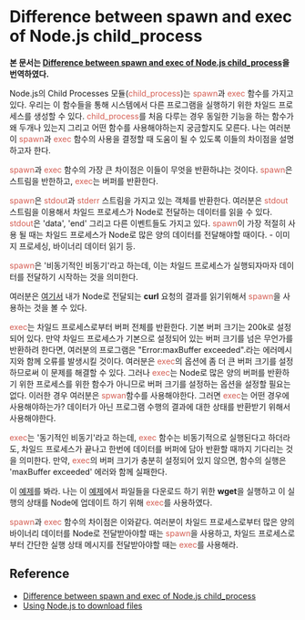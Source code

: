 # Difference between spawn and exec of Node.js child_process

__본 문서는 [Difference between spawn and exec of Node.js child_process](https://www.hacksparrow.com/difference-between-spawn-and-exec-of-node-js-child_process.html)을 번역하였다.__

Node.js의 Child Processes 모듈(<font style=color:#D55E53>child_process</font>)는 <font style=color:#D55E53>spawn</font>과 <font style=color:#D55E53>exec</font> 함수를 가지고 있다. 우리는 이 함수들을 통해 시스템에서 다른 프로그램을 실행하기 위한 차일드 프로세스를 생성할 수 있다. <font style=color:#D55E53>child_process</font>를 처음 다루는 경우 동일한 기능을 하는 함수가 왜 두개나 있는지 그리고 어떤 함수를 사용해야하는지 궁금할지도 모른다. 나는 여러분이 <font style=color:#D55E53>spawn</font>과 <font style=color:#D55E53>exec</font> 함수의 사용을 결정할 때 도움이 될 수 있도록 이들의 차이점을 설명하고자 한다.

<font style=color:#D55E53>spawn</font>과 <font style=color:#D55E53>exec</font> 함수의 가장 큰 차이점은 이들이 무엇을 반환하냐는 것이다. <font style=color:#D55E53>spawn</font>은 스트림을 반한하고, <font style=color:#D55E53>exec</font>는 버퍼를 반환한다.

<font style=color:#D55E53>spawn</font>은 <font style=color:#D55E53>stdout</font>과 <font style=color:#D55E53>stderr</font> 스트림을 가지고 있는 객체를 반환한다. 여러분은 <font style=color:#D55E53>stdout</font> 스트림을 이용해서 차일드 프로세스가 Node로 전달하는 데이터를 읽을 수 있다. <font style=color:#D55E53>stdout</font>은 'data', 'end' 그리고 다른 이벤트들도 가지고 있다. <font style=color:#D55E53>spawn</font>이 가장 적절히 사용 될 때는 차일드 프로세스가 Node로 많은 양의 데이터를 전달해야할 때이다. - 이미지 프로세싱, 바이너리 데이터 읽기 등.

<font style=color:#D55E53>spawn</font>은 '비동기적인 비동기'라고 하는데, 이는 차일드 프로세스가 실행되자마자 데이터를 전달하기 시작하는 것을 의미한다.

여러분은 [여기서](http://www.hacksparrow.com/using-node-js-to-download-files.html#nodejs-curl) 내가 Node로 전달되는 **curl** 요청의 결과를 읽기위해서 <font style=color:#D55E53>spawn</font>을 사용하는 것을 볼 수 있다.

<font style=color:#D55E53>exec</font>는 차일드 프로세스로부터 버퍼 전체를 반환한다. 기본 버퍼 크기는 200k로 설정되어 있다. 만약 차일드 프로세스가 기본으로 설정되어 있는 버퍼 크기를 넘은 무언가를 반환하려 한다면, 여러분의 프로그램은 "Error:maxBuffer exceeded".라는 에러메시지와 함께 오류를 발생시킬 것이다. 여러분은 <font style=color:#D55E53>exec</font>의 옵션에 좀 더 큰 버퍼 크기를 설정하므로써 이 문제를 해결할 수 있다. 그러나 <font style=color:#D55E53>exec</font>는 Node로 많은 양의 버퍼를 반환하기 위한 프로세스를 위한 함수가 아니므로 버퍼 크기를 설정하는 옵션을 설정할 필요는 없다. 이러한 경우 여러분은 <font style=color:#D55E53>spwan</font>함수를 사용해야한다. 그러면 <font style=color:#D55E53>exec</font>는 어떤 경우에 사용해야하는가? 데이터가 아닌 프로그램 수행의 결과에 대한 상태를 반환받기 위해서 사용해야한다.

<font style=color:#D55E53>exec</font>는 '동기적인 비동기'라고 하는데, <font style=color:#D55E53>exec</font> 함수는 비동기적으로 실행된다고 하더라도, 차일드 프로세스가 끝나고 한번에 데이터를 버퍼에 담아 반환할 때까지 기다리는 것을 의미한다. 만약, <font style=color:#D55E53>exec</font>의 버퍼 크기가 충분히 설정되어 있지 않으면, 함수의 실행은 'maxBuffer exceeded' 에러와 함께 실패한다.

이 [예제](http://www.hacksparrow.com/using-node-js-to-download-files.html#nodejs-wget)를 봐라. 나는 이 [예제](http://www.hacksparrow.com/using-node-js-to-download-files.html#nodejs-wget)에서 파일들을 다운로드 하기 위한 **wget**을 실행하고 이 실행의 상태를 Node에 업데이트 하기 위해 <font style=color:#D55E53>exec</font>를 사용하였다.

<font style=color:#D55E53>spawn</font>과 <font style=color:#D55E53>exec</font> 함수의 차이점은 이와같다. 여러분이 차일드 프로세스로부터 많은 양의 바이너리 데이터를 Node로 전달받아야할 때는 <font style=color:#D55E53>spawn</font>을 사용하고, 차일드 프로세스로부터 간단한 실행 상태 메시지를 전달받아야할 때는 <font style=color:#D55E53>exec</font>를 사용해라.

## Reference

* [Difference between spawn and exec of Node.js child_process](https://www.hacksparrow.com/difference-between-spawn-and-exec-of-node-js-child_process.html)
* [Using Node.js to download files](http://www.hacksparrow.com/using-node-js-to-download-files.html#nodejs-curl)
